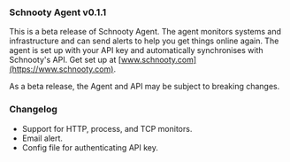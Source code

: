 ### Schnooty Agent v0.1.1

This is a beta release of Schnooty Agent. The agent monitors systems and infrastructure
and can send alerts to help you get things online again. The agent is set up with 
your API key and automatically synchronises with Schnooty's API. 
Get set up at [www.schnooty.com](https://www.schnooty.com).

As a beta release, the Agent and API may be subject to breaking changes. 

### Changelog
* Support for HTTP, process, and TCP monitors.
* Email alert. 
* Config file for authenticating API key.
